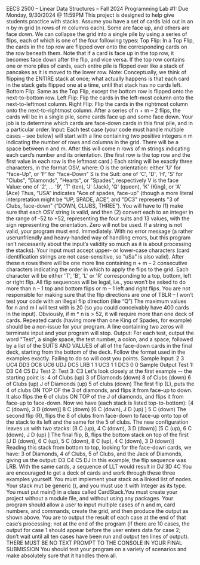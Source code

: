 EECS 2500 – Linear Data Structures – Fall 2024
Programming Lab #1: Due Monday, 9/30/2024 @ 11:59PM
This project is designed to help give students practice with stacks.
Assume you have a set of cards laid out in an n by m grid (n rows of m columns each). Some are face up, and
others are face down. We can collapse the grid into a single pile by using a series of flips, each of which is one
of the four following types:
Top Flip: In a Top Flip, the cards in the top row are flipped over onto the corresponding cards on the row
beneath them. Note that if a card is face up in the top row, it becomes face down after the flip, and
vice versa. If the top row contains one or more piles of cards, each entire pile is flipped over like a
stack of pancakes as it is moved to the lower row. Note: Conceptually, we think of flipping the
ENTIRE stack at once; what actually happens is that each card in the stack gets flipped one at a time,
until that stack has no cards left.
Bottom Flip: Same as the Top Flip, except the bottom row is flipped onto the next-to-bottom row.
Left Flip: Flip the cards in the left-most column onto the next-to-leftmost column.
Right Flip: Flip the cards in the rightmost column onto the next-to-rightmost column.
After a series of n + m – 2 flips, the cards will be in a single pile, some cards face up and some face down. Your
job is to determine which cards are face-down cards in this final pile, and in a particular order.
Input:
Each test case (your code must handle multiple cases – see below) will start with a line containing two positive
integers n m indicating the number of rows and columns in the grid. There will be a space between n and m.
After this will come n rows of m strings indicating each card’s number and its orientation. (the first row is the top
row and the first value in each row is the leftmost card.)
Each string will be exactly three characters, in the format OSV, where:
O is the orientation: either 'U' for "face-Up", or 'F' for "face-Down"
S is the Suit: one of 'C', 'D', 'H', 'S' for "Clubs", "Diamonds", "Hearts", or "Spades", respectively
V is the face Value: one of '2', ... '9', 'T' (ten), 'J' (Jack), 'Q' (queen), 'K' (King), or 'A' (Ace)
Thus, “USA” indicates "Ace of spades, face-up" (though a more literal interpretation might be “UP, SPADE,
ACE”, and "DC3" represents "3 of Clubs, face-down" (“DOWN, CLUBS, THREE”).
You will have to (1) make sure that each OSV string is valid, and then (2) convert each to an integer in the range
of -52 to +52, representing the four suits and 13 values, with the sign representing the orientation. Zero will not
be used. If a string is not valid, your program must end. Immediately. With no error message (a rather userunfriendly and heavy-handed way of handling errors, but this program isn’t necessarily about the input’s validity
so much as it is about processing the stacks). Your input must accept upper- or lower-case characters (card
identification strings are not case-sensitive, so “uSa” is also valid).
After these n rows there will be one more line containing n + m – 2 consecutive characters indicating the order in
which to apply the flips to the grid. Each character will be either 'T', 'B', 'L' or 'R' corresponding to a top, bottom,
left or right flip. All flip sequences will be legal, i.e., you won’t be asked to do more than n – 1 top and bottom
flips or m – 1 left and right flips. You are not responsible for making sure that the flip directions are one of TBLR
– I won’t test your code with an illegal flip direction (like “Q”)
The maximum values for n and m I will test with is 20 (so you could conceivably have 400 cards in the input).
Obviously, if m * n is > 52, it will require more than one deck of cards. Repeated cards (having more than one
King of Spades, for example) should be a non-issue for your program.
A line containing two zeros will terminate input and your program will stop.
Output:
For each test, output the word "Test", a single space, the test number, a colon, and a space, followed by a list of
the SUITS AND VALUES of all of the face-down cards in the final deck, starting from the bottom of the deck.
Follow the format used in the examples exactly. Failing to do so will cost you points.
Sample Input:
2 3
UC4 DD3 DC8
UC6 UDJ DC5
LRB
1 1
UC3
1 1
DC3
0 0
Sample Output
Test 1: D3 C4 C5 DJ
Test 2:
Test 3: C3
Let's look closely at the first example -- the starting point is:
4 of Clubs (up) 3 of Diamonds (down) 8 of Clubs (down)
6 of Clubs (up) J of Diamonds (up) 5 of clubs (down)
The first flip (L), puts the 4 of clubs ON TOP OF the 3 of diamonds, and flips it from face-up to down. It also
flips the 6 of clubs ON TOP of the J of diamonds, and flips it from face-up to face-down.
Now we have (each stack is listed top-to-bottom):
[4 C (down), 3 D (down)] 8 C (down)
[6 C (down), J D (up) ] 5 C (down)
The second flip (R), flips the 8 of clubs from face-down to face-up onto top of the stack to its left
and the same for the 5 of clubs. The new configuration leaves us with two stacks:
[8 C (up), 4 C (down), 3 D (down)]
[5 C (up), 6 C (down), J D (up) ]
The final flip, B, flips the bottom stack on top of the first
[J D (down), 6 C (up), 5 C (down), 8 C (up), 4 C (down), 3 D (down)]
Reading this stack from bottom to top, looking for the face-down cards, we have:
3 of Diamonds, 4 of Clubs, 5 of Clubs, and the Jack of Diamonds, giving us the output:
D3 C4 C5 DJ
In this example, the flip sequence was LRB. With the same cards, a sequence of LLT would result in
DJ 3D 4C
You are encouraged to get a deck of cards and work through these three examples yourself.
You must implement your stack as a linked list of nodes. Your stack mut be generic (<T>), and you must use it
with Integer as its type.
You must put main() in a class called CardStack.You must create your project without a module file, and
without using any packages.
Your program should allow a user to input multiple cases of n and m, card numbers, and commands, create the
grid, and then produce the output as shown above. You are to output the result of each case at the end of that
case’s processing; not at the end of the program (if there are 10 cases, the output for case 1 should appear before
the user enters data for case 2; don’t wait until all ten cases have been run and output ten lines of output).
THERE MUST BE NO TEXT PROMPT TO THE CONSOLE IN YOUR FINAL SUBMISSION
You should test your program on a variety of scenarios and make absolutely sure that it handles them all.
